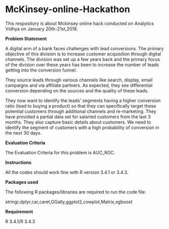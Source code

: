 # McKinsey-online-Hackathon
This respository is about Mckinsey online hack conducted on Analytics Vidhya on January 20th-21st,2018.





**Problem Statement**



A digital arm of a bank faces challenges with lead conversions. The primary objective of this division is to increase customer acquisition through digital channels. The division was set up a few years back and the primary focus of the division over these years has been to increase the number of leads getting into the conversion funnel.

They source leads through various channels like search, display, email campaigns and via affiliate partners. As expected, they see differential conversion depending on the sources and the quality of these leads.

They now want to identify the leads' segments having a higher conversion ratio (lead to buying a product) so that they can specifically target these potential customers through additional channels and re-marketing. They have provided a partial data set for salaried customers from the last 3 months. They also capture basic details about customers. We need to identify the segment of customers with a high probability of conversion in the next 30 days.




**Evaluation Criteria**


The Evaluation Criteria for this problem is AUC_ROC.









**Instructions**

All the codes should work fine with R version 3.4.1 or 3.4.3.







**Packages used**



The following R packages/libraries are required to run the code file:


stringr,dplyr,car,caret,GGally,ggplot2,cowplot,Matrix,xgboost





**Requirement**

R 3.4.1/R 3.4.3

